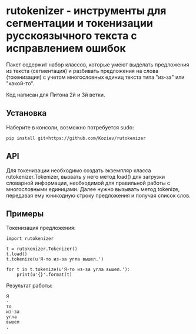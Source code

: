 # rutokenizer - инструменты для сегментации и токенизации русскоязычного текста с исправлением ошибок

Пакет содержит набор классов, которые умеют выделать предложения из текста (сегментация) и
разбивать предложения на слова (токенизация) с учетом многословных единиц текста типа "из-за" или "какой-то".

Код написан для Питона 2й и 3й ветки.

## Установка

Наберите в консоли, возможно потребуется sudo:

```
pip install git+https://github.com/Koziev/rutokenizer
```

## API

Для токенизации необходимо создать экземпляр класса rutokenizer.Tokenizer,
вызвать у него метод load() для загрузки словарной информации, необходимой
для правильной работы с многословными единицами. Далее нужно вызывать метод
tokenize, передавая ему юникодную строку предложения и получая список слов.


## Примеры

Токенизация предложения:


```
import rutokenizer

t = rutokenizer.Tokenizer()
t.load()
t.tokenize(u'Я-то из-за угла вышел.')

for t in t.tokenize(u'Я-то из-за угла вышел.'):
    print(u'{}'.format(t)
```

Результат работы:

```
Я
-
то
из-за
угла
вышел
.
```
